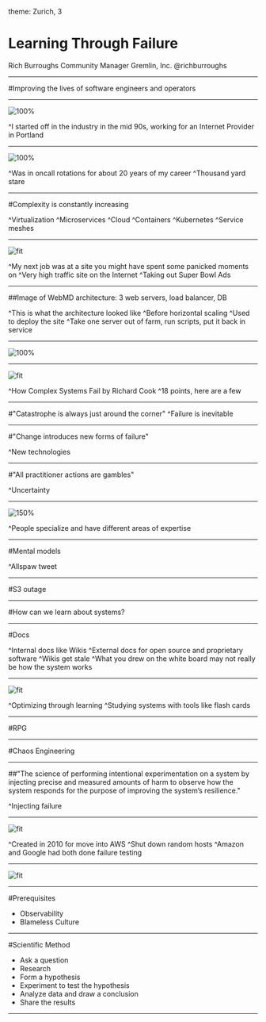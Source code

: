 theme: Zurich, 3


# Learning Through Failure

Rich Burroughs
Community Manager
Gremlin, Inc.
@richburroughs

---

#Improving the lives of software engineers and operators

---

![100%](images/dream_of_the_90s.png)

^I started off in the industry in the mid 90s, working for an Internet Provider in Portland

---

![100%](images/dog_day.jpg)

^Was in oncall rotations for about 20 years of my career
^Thousand yard stare

---

#Complexity is constantly increasing

^Virtualization
^Microservices
^Cloud
^Containers
^Kubernetes
^Service meshes

---

![fit](images/webmd.png)


^My next job was at a site you might have spent some panicked moments on
^Very high traffic site on the Internet
^Taking out Super Bowl Ads

---

##Image of WebMD architecture: 3 web servers, load balancer, DB

^This is what the architecture looked like
^Before horizontal scaling
^Used to deploy the site
^Take one server out of farm, run scripts, put it back in service

---

![100%](images/netflix-microservices-diagram-bruce-wong.jpg)

---

![fit](images/how_complex_systems_fail.png)

^How Complex Systems Fail by Richard Cook
^18 points, here are a few

---

#"Catastrophe is always just around the corner"
^Failure is inevitable

---

#"Change introduces new forms of failure"

^New technologies

---

#"All practitioner actions are gambles"

^Uncertainty

---

![150%](images/soylent_green.jpg)

^People specialize and have different areas of expertise

---

#Mental models

^Allspaw tweet

---

#S3 outage

---

#How can we learn about systems?

---

#Docs

^Internal docs like Wikis
^External docs for open source and proprietary software
^Wikis get stale
^What you drew on the white board may not really be how the system works

---

![fit](images/logan_mcdonald.png)

^Optimizing through learning
^Studying systems with tools like flash cards

---

#RPG

---

#Chaos Engineering

---

##"The science of performing intentional experimentation on a system by injecting precise and measured amounts of harm to observe how the system responds for the purpose of improving the system’s resilience."

^Injecting failure

---

![fit](images/chaos_monkey.png)

^Created in 2010 for move into AWS
^Shut down random hosts
^Amazon and Google had both done failure testing

---

![fit](images/ce_history_principles_practice.png)

---

#Prerequisites
- Observability
- Blameless Culture

---

#Scientific Method
- Ask a question
- Research
- Form a hypothesis
- Experiment to test the hypothesis
- Analyze data and draw a conclusion
- Share the results

---


